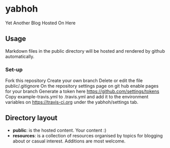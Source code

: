 # yabhoh
Yet Another Blog Hosted On Here

## Usage
Markdown files in the public directory will be hosted and rendered by github automatically.

### Set-up
Fork this repository
Create your own branch
Delete or edit the file public/.gitignore
On the repository settings page on git hub enable pages for your branch
Generate a token here https://github.com/settings/tokens
Copy example-travis.yml to .travis.yml
and add it to the environment variables on https://travis-ci.org under the yabhoh/settings tab.


## Directory layout
- __public__: is the hosted content. Your content :)
- __resources__: is a collection of resources organised by topics for blogging about or casual interest. Additions are most welcome.
